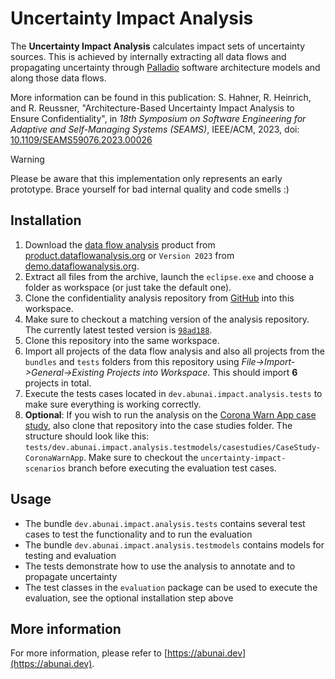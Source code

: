 # Uncertainty Impact Analysis

The **Uncertainty Impact Analysis** calculates impact sets of uncertainty sources.
This is achieved by internally extracting all data flows and propagating uncertainty through [Palladio](https://www.palladio-simulator.com/) software architecture models and along those data flows.

More information can be found in this publication: S. Hahner, R. Heinrich, and R. Reussner, "Architecture-Based Uncertainty Impact Analysis to Ensure Confidentiality", in *18th Symposium on Software Engineering for Adaptive and Self-Managing Systems (SEAMS)*, IEEE/ACM, 2023, doi: [10.1109/SEAMS59076.2023.00026](https://doi.org/10.1109/SEAMS59076.2023.00026)

> [!WARNING]
> Please be aware that this implementation only represents an early prototype. Brace yourself for bad internal quality and code smells :)

## Installation

1. Download the [data flow analysis](https://github.com/DataFlowAnalysis) product from [product.dataflowanalysis.org](https://updatesite.palladio-simulator.com/DataFlowAnalysis/product/nightly/) or `Version 2023` from [demo.dataflowanalysis.org](https://demo.dataflowanalysis.org/).
2. Extract all files from the archive, launch the `eclipse.exe` and choose a folder as workspace (or just take the default one).
3. Clone the confidentiality analysis repository from [GitHub](https://github.com/DataFlowAnalysis/DataFlowAnalysis) into this workspace.
4. Make sure to checkout a matching version of the analysis repository. The currently latest tested version is [`98ad188`](https://github.com/DataFlowAnalysis/DataFlowAnalysis/commit/98ad188887e4e72b341af2219dec09d0f4f017de).
5. Clone this repository into the same workspace.
6. Import all projects of the data flow analysis and also all projects from the `bundles` and `tests` folders from this repository using *File->Import->General->Existing Projects into Workspace*. This should import **6** projects in total.
7. Execute the tests cases located in `dev.abunai.impact.analysis.tests` to make sure everything is working correctly.
8. **Optional**: If you wish to run the analysis on the [Corona Warn App case study](https://github.com/abunai-dev/CaseStudy-CoronaWarnApp), also clone that repository into the case studies folder. The structure should look like this: `tests/dev.abunai.impact.analysis.testmodels/casestudies/CaseStudy-CoronaWarnApp`. Make sure to checkout the `uncertainty-impact-scenarios` branch before executing the evaluation test cases.

## Usage

- The bundle `dev.abunai.impact.analysis.tests` contains several test cases to test the functionality and to run the evaluation
- The bundle `dev.abunai.impact.analysis.testmodels` contains models for testing and evaluation
- The tests demonstrate how to use the analysis to annotate and to propagate uncertainty
- The test classes in the `evaluation` package can be used to execute the evaluation, see the optional installation step above

## More information

For more information, please refer to [https://abunai.dev](https://abunai.dev).
